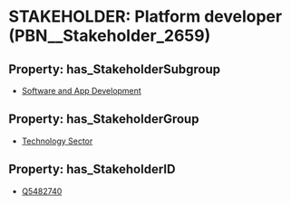 # STAKEHOLDER: __Platform developer__ (PBN__Stakeholder_2659)

## Property: has_StakeholderSubgroup

* [Software and App Development](PBN__StakeholderSubgroup_70)

## Property: has_StakeholderGroup

* [Technology Sector](PBN__StakeholderGroup_12)

## Property: has_StakeholderID

* [Q5482740](Q5482740)

